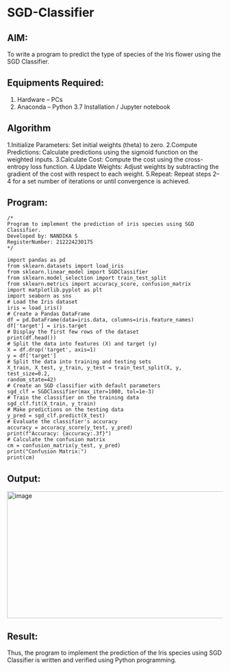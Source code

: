 # SGD-Classifier
## AIM:
To write a program to predict the type of species of the Iris flower using the SGD Classifier.

## Equipments Required:
1. Hardware – PCs
2. Anaconda – Python 3.7 Installation / Jupyter notebook

## Algorithm
1.Initialize Parameters: Set initial weights (theta) to zero.
2.Compute Predictions: Calculate predictions using the sigmoid function on the weighted inputs.
3.Calculate Cost: Compute the cost using the cross-entropy loss function.
4.Update Weights: Adjust weights by subtracting the gradient of the cost with respect to each weight.
5.Repeat: Repeat steps 2–4 for a set number of iterations or until convergence is achieved.

## Program:
```
/*
Program to implement the prediction of iris species using SGD Classifier.
Developed by: NANDIKA S
RegisterNumber: 212224230175
*/
```
    import pandas as pd
    from sklearn.datasets import load_iris
    from sklearn.linear_model import SGDClassifier
    from sklearn.model_selection import train_test_split
    from sklearn.metrics import accuracy_score, confusion_matrix
    import matplotlib.pyplot as plt
    import seaborn as sns
    # Load the Iris dataset
    iris = load_iris()
    # Create a Pandas DataFrame
    df = pd.DataFrame(data=iris.data, columns=iris.feature_names)
    df['target'] = iris.target
    # Display the first few rows of the dataset
    print(df.head())
    # Split the data into features (X) and target (y)
    X = df.drop('target', axis=1)
    y = df['target']
    # Split the data into training and testing sets
    X_train, X_test, y_train, y_test = train_test_split(X, y, test_size=0.2,
    random_state=42)
    # Create an SGD classifier with default parameters
    sgd_clf = SGDClassifier(max_iter=1000, tol=1e-3)
    # Train the classifier on the training data
    sgd_clf.fit(X_train, y_train)
    # Make predictions on the testing data
    y_pred = sgd_clf.predict(X_test)
    # Evaluate the classifier's accuracy
    accuracy = accuracy_score(y_test, y_pred)
    print(f"Accuracy: {accuracy:.3f}")
    # Calculate the confusion matrix
    cm = confusion_matrix(y_test, y_pred)
    print("Confusion Matrix:")
    print(cm)


## Output:
<img width="891" height="297" alt="image" src="https://github.com/user-attachments/assets/a0d63bbb-0009-4926-9240-c7f0be49576f" />


## Result:
Thus, the program to implement the prediction of the Iris species using SGD Classifier is written and verified using Python programming.
